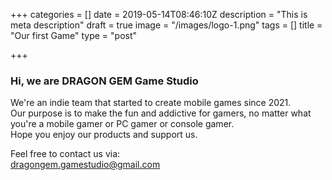 +++
categories = []
date = 2019-05-14T08:46:10Z
description = "This is meta description"
draft = true
image = "/images/logo-1.png"
tags = []
title = "Our first Game"
type = "post"

+++
### Hi, we are **DRAGON GEM Game Studio**

We're an indie team that started to create mobile games since 2021.  
Our purpose is to make the fun and addictive for gamers, no matter what you're a mobile gamer or PC gamer or console gamer.  
Hope you enjoy our products and support us.

Feel free to contact us via:  
dragongem.gamestudio@gmail.com